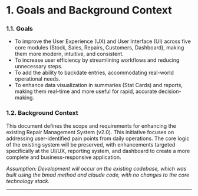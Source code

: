 # **1. Goals and Background Context**

### **1.1. Goals**
* To improve the User Experience (UX) and User Interface (UI) across five core modules (Stock, Sales, Repairs, Customers, Dashboard), making them more modern, intuitive, and consistent.
* To increase user efficiency by streamlining workflows and reducing unnecessary steps.
* To add the ability to backdate entries, accommodating real-world operational needs.
* To enhance data visualization in summaries (Stat Cards) and reports, making them real-time and more useful for rapid, accurate decision-making.

### **1.2. Background Context**
This document defines the scope and requirements for enhancing the existing Repair Management System (v2.0). This initiative focuses on addressing user-identified pain points from daily operations. The core logic of the existing system will be preserved, with enhancements targeted specifically at the UI/UX, reporting system, and dashboard to create a more complete and business-responsive application.

*Assumption: Development will occur on the existing codebase, which was built using the bmad method and claude code, with no changes to the core technology stack.*

---
